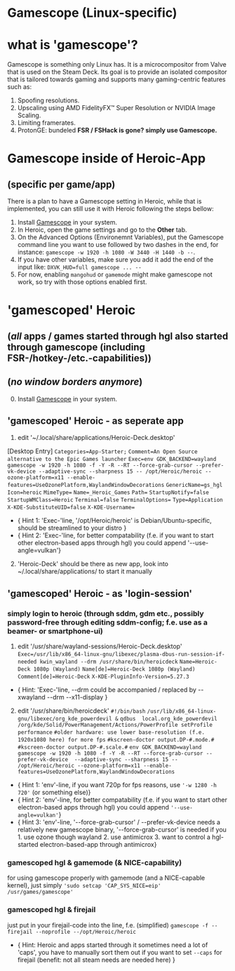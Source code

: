 # Gamescope (Linux-specific)

# what is 'gamescope'?
Gamescope is something only Linux has. 
It is a microcompositor from Valve that is used on the Steam Deck. Its goal is to provide an isolated compositor that is tailored towards gaming and supports many gaming-centric features such as:

1.    Spoofing resolutions.
2.    Upscaling using AMD FidelityFX™ Super Resolution or NVIDIA Image Scaling.
3.    Limiting framerates.
4.    ProtonGE: bundeled **FSR / FSHack is gone? simply use Gamescope.**

# Gamescope inside of Heroic-App
## (specific per game/app)
There is a plan to have a Gamescope setting in Heroic, while that is implemented, you can still use it with Heroic following the steps bellow:
1. Install [Gamescope](https://github.com/Plagman/gamescope) in your system.
2. In Heroic, open the game settings and go to the **Other** tab.
3. On the Advanced Options (Environemnt Variables), put the Gamescope command line you want to use followed by two dashes in the end, for instance: `gamescope -w 1920 -h 1080 -W 3440 -H 1440 -b --`.
4. If you have other variables, make sure you add it add the end of the input like: `DXVK_HUD=full gamescope ... --`
5. For now, enabling `mangohud` or `gamemode` might make gamescope not work, so try with those options enabled first. 

# 'gamescoped' Heroic 
## (*all* apps / games started through hgl also started through gamescope (including FSR-/hotkey-/etc.-capabilities))
## (*no window borders anymore*)
0. Install [Gamescope](https://github.com/Plagman/gamescope) in your system.

## 'gamescoped' Heroic - as seperate app
1. edit '~/.local/share/applications/Heroic-Deck.desktop'

[Desktop Entry]
`Categories=App-Starter;`
`Comment=An Open Source alternative to the Epic Games launcher`
`Exec=env GDK_BACKEND=wayland gamescope -w 1920 -h 1080 -f -Y -R --RT --force-grab-cursor --prefer-vk-device --adaptive-sync --sharpness 15 -- /opt/Heroic/heroic --ozone-platform=x11 --enable-features=UseOzonePlatform,WaylandWindowDecorations`
`GenericName=gs_hgl`
`Icon=heroic`
`MimeType=`
`Name=_Heroic_Games`
`Path=`
`StartupNotify=false`
`StartupWMClass=Heroic`
`Terminal=false`
`TerminalOptions=`
`Type=Application`
`X-KDE-SubstituteUID=false`
`X-KDE-Username=`

* { Hint 1: 'Exec-'line, '/opt/Heroic/heroic' is Debian/Ubuntu-specific, should be streamlined to your distro }
* { Hint 2: 'Exec-'line, for better compatability (f.e. if you want to start other electron-based apps through hgl) you could append '--use-angle=vulkan'}

2. 'Heroic-Deck' should be there as new app, look into ~/.local/share/applications/ to start it manually

## 'gamescoped' Heroic - as 'login-session'
### simply login to heroic (through sddm, gdm etc., possibly password-free through editing sddm-config; f.e. use as a beamer- or smartphone-ui)

1. edit '/usr/share/wayland-sessions/Heroic-Deck.desktop'
`Exec=/usr/lib/x86_64-linux-gnu/libexec/plasma-dbus-run-session-if-needed kwin_wayland --drm /usr/share/bin/heroicdeck`
`Name=Heroic-Deck 1080p (Wayland)`
`Name[de]=Heroic-Deck 1080p (Wayland)`
`Comment[de]=Heroic-Deck`
`X-KDE-PluginInfo-Version=5.27.3`

* { Hint: 'Exec-'line, --drm could be accompanied / replaced by --xwayland --drm --x11-display }

2. edit '/usr/share/bin/heroicdeck'
`#!/bin/bash`
`/usr/lib/x86_64-linux-gnu/libexec/org_kde_powerdevil &`
`qdbus  local.org_kde_powerdevil /org/kde/Solid/PowerManagement/Actions/PowerProfile setProfile performance`
`#older hardware: use lower base-resolution (f.e. 1920x1080 here) for more fps`
`#kscreen-doctor output.DP-#.mode.#`
`#kscreen-doctor output.DP-#.scale.#`
`env GDK_BACKEND=wayland gamescope -w 1920 -h 1080 -f -Y -R --RT --force-grab-cursor --prefer-vk-device  --adaptive-sync --sharpness 15 -- /opt/Heroic/heroic --ozone-platform=x11 --enable-features=UseOzonePlatform,WaylandWindowDecorations `

* { Hint 1: 'env'-line, if you want 720p for fps reasons, use `'-w 1280 -h 720'` (or something else)}
* { Hint 2: 'env'-line, for better compatability (f.e. if you want to start other electron-based apps through hgl) you could append `'--use-angle=vulkan'`}
* { Hint 3: 'env'-line, '--force-grab-cursor' / --prefer-vk-device needs a relatively new gamescope binary, '--force-grab-cursor' is needed if you 1. use ozone though wayland 2. use antimicrox 3. want to control a hgl-started electron-based-app through antimicrox}

### gamescoped hgl & gamemode (& NICE-capability)
for using gamescope properly with gamemode (and a NICE-capable kernel), just simply 
`'sudo setcap 'CAP_SYS_NICE=eip' /usr/games/gamescope'`

### gamescoped hgl & firejail
just put in your firejail-code into the line, f.e. (simplified)
`gamescope -f -- firejail --noprofile --/opt/Heroic/heroic`
* { Hint: Heroic and apps started through it sometimes need a lot of 'caps', you have to manually sort them out if you want to set `--caps` for firejail (benefit: not all steam needs are needed here) }

